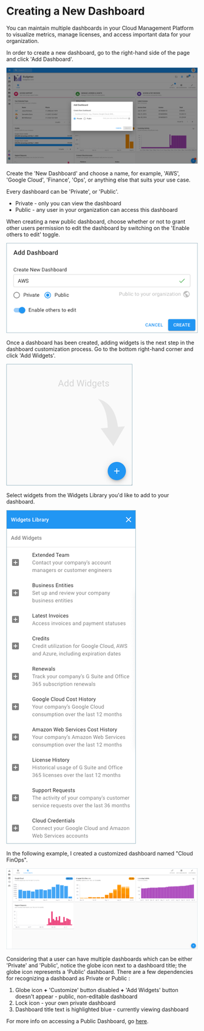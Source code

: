 # Creating a New Dashboard

You can maintain multiple dashboards in your Cloud Management Platform to visualize metrics, manage licenses, and access important data for your organization. 

In order to create a new dashboard, go to the right-hand side of the page and click 'Add Dashboard'. 

![](../.gitbook/assets/new-add-dashboard.png)



Create the 'New Dashboard' and choose a name, for example, 'AWS', 'Google Cloud', 'Finance', 'Ops', or anything else that suits your use case.

Every dashboard can be 'Private', or 'Public'. 

* Private - only you can view the dashboard
* Public - any user in your organization can access this dashboard

When creating a new public dashboard, choose whether or not to grant other users permission to edit the dashboard by switching on the 'Enable others to edit' toggle.

![](../.gitbook/assets/add-dashboard.png)



Once a dashboard has been created, adding widgets is the next step in the dashboard customization process. Go to the bottom right-hand corner and click 'Add Widgets'.

![](../.gitbook/assets/add-widgets.png)



Select widgets from the Widgets Library you'd like to add to your dashboard.

![](../.gitbook/assets/widgets-library.png)



In the following example, I created a customized dashboard named "Cloud FinOps".

![](../.gitbook/assets/charts-widgets.png)



Considering that a user can have multiple dashboards which can be either 'Private' and 'Public', notice the globe icon next to a dashboard title; the globe icon represents a 'Public' dashboard. There are a few dependencies for recognizing a dashboard as Private or Public :

1. Globe icon **+** 'Customize' button disabled **+** 'Add Widgets' button doesn't appear - public, non-editable dashboard
2. Lock icon - your own private dashboard
3. Dashboard title text is highlighted blue - currently viewing dashboard

For more info on accessing a Public Dashboard, go [here](accessing-a-public-dashboard.md).



